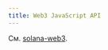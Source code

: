 ```yaml
---
title: Web3 JavaScript API
---
```


См. [solana-web3](https://solana-labs.github.io/solana-web3.js/).
